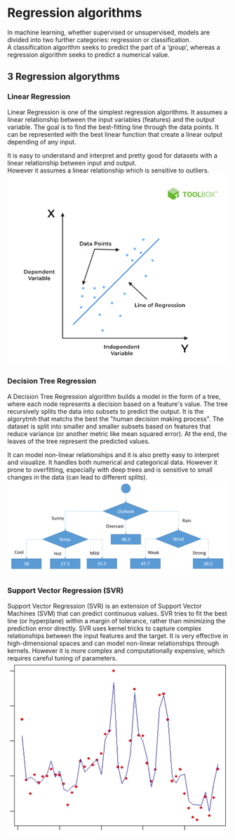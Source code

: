 # Regression algorithms  

In machine learning, whether supervised or unsupervised, models are divided into two further categories: regression or classification.  
A classification algorithm seeks to predict the part of a ‘group’, whereas a regression algorithm seeks to predict a numerical value.  

## 3 Regression algorythms

### Linear Regression
Linear Regression is one of the simplest regression algorithms. It assumes a linear relationship between the input variables (features) and the output variable. The goal is to find the best-fitting line through the data points. It can be represented with the best linear function that create a linear output depending of any input.  

It is easy to understand and interpret and pretty good for datasets with a linear relationship between input and output.  
However it assumes a linear relationship which is sensitive to outliers.  
![Linear regression](../assets/screenshots/linear_regression.png)

### Decision Tree Regression
A Decision Tree Regression algorithm builds a model in the form of a tree, where each node represents a decision based on a feature's value. The tree recursively splits the data into subsets to predict the output. It is the algorytmh that matchs the best the "human decision making process". The dataset is split into smaller and smaller subsets based on features that reduce variance (or another metric like mean squared error). At the end, the leaves of the tree represent the predicted values.

It can model non-linear relationships and it is also pretty easy to interpret and visualize. It handles both numerical and categorical data.
However it prone to overfitting, especially with deep trees and is sensitive to small changes in the data (can lead to different splits).  
![Decision Tree Regression](../assets/screenshots/decision_tree_regression.png)

### Support Vector Regression (SVR)
Support Vector Regression (SVR) is an extension of Support Vector Machines (SVM) that can predict continuous values. SVR tries to fit the best line (or hyperplane) within a margin of tolerance, rather than minimizing the prediction error directly. SVR uses kernel tricks to capture complex relationships between the input features and the target.
It is very effective in high-dimensional spaces and can model non-linear relationships through kernels.
However it is more complex and computationally expensive, which requires careful tuning of parameters.  
![SVR](../assets/screenshots/svm_regression.png)
